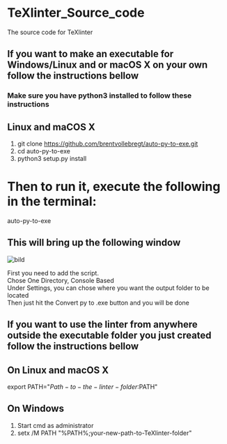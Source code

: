 # TeXlinter_Source_code
The source code for TeXlinter

## If you want to make an executable for Windows/Linux and or macOS X on your own follow the instructions bellow
### Make sure you have python3 installed to follow these instructions

## Linux and maCOS X
1. git clone https://github.com/brentvollebregt/auto-py-to-exe.git
2. cd auto-py-to-exe
3. python3 setup.py install
# Then to run it, execute the following in the terminal:
auto-py-to-exe


## This will bring up the following window
![bild](https://user-images.githubusercontent.com/99668019/158139599-f088a51e-0aec-4a39-bfd2-a7a72f8279ac.png)

First you need to add the script.\
Chose One Directory, Console Based\
Under Settings, you can chose where you want the output folder to be located\
Then just hit the Convert py to .exe button and you will be done

## If you want to use the linter from anywhere outside the executable folder you just created follow the instructions bellow
## On Linux and macOS X
export PATH="$Path-to-the-linter-folder:$PATH"

## On Windows
1. Start cmd as administrator
2. setx /M PATH "%PATH%;your-new-path-to-TeXlinter-folder"
